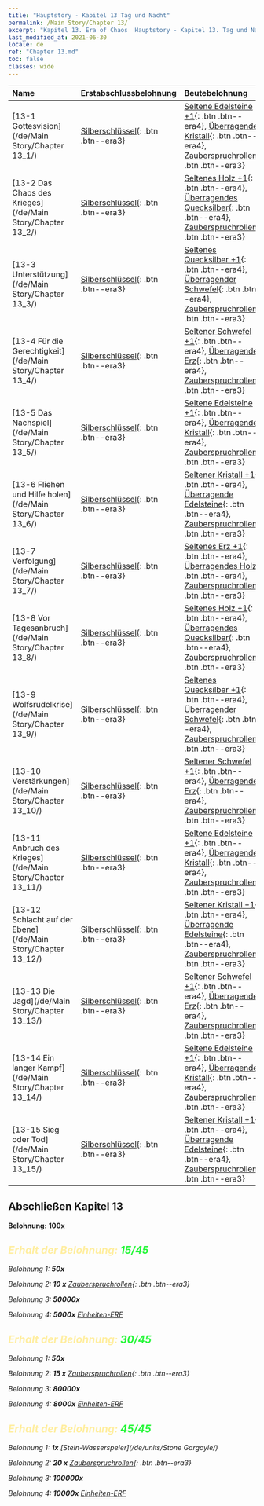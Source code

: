 ```yaml
---
title: "Hauptstory - Kapitel 13 Tag und Nacht"
permalink: /Main Story/Chapter 13/
excerpt: "Kapitel 13. Era of Chaos  Hauptstory - Kapitel 13. Tag und Nacht"
last_modified_at: 2021-06-30
locale: de
ref: "Chapter 13.md"
toc: false
classes: wide
---
```


  | Name |  Erstabschlussbelohnung | Beutebelohnung |
  |:------------|:------------|:------------| 
  | [13-1 Gottesvision](/de/Main Story/Chapter 13_1/) | [Silberschlüssel](/ItemsDE/con_693/){: .btn .btn--era3} | [Seltene Edelsteine +1](/ItemsDE/mat_44/){: .btn .btn--era4}, [Überragender Kristall](/ItemsDE/mat_38/){: .btn .btn--era4}, [Zauberspruchrollen](/ItemsDE/con_694/){: .btn .btn--era3} |
  | [13-2 Das Chaos des Krieges](/de/Main Story/Chapter 13_2/) | [Silberschlüssel](/ItemsDE/con_693/){: .btn .btn--era3} | [Seltenes Holz +1](/ItemsDE/mat_41/){: .btn .btn--era4}, [Überragendes Quecksilber](/ItemsDE/mat_35/){: .btn .btn--era4}, [Zauberspruchrollen](/ItemsDE/con_694/){: .btn .btn--era3} |
  | [13-3 Unterstützung](/de/Main Story/Chapter 13_3/) | [Silberschlüssel](/ItemsDE/con_693/){: .btn .btn--era3} | [Seltenes Quecksilber +1](/ItemsDE/mat_42/){: .btn .btn--era4}, [Überragender Schwefel](/ItemsDE/mat_36/){: .btn .btn--era4}, [Zauberspruchrollen](/ItemsDE/con_694/){: .btn .btn--era3} |
  | [13-4 Für die Gerechtigkeit](/de/Main Story/Chapter 13_4/) | [Silberschlüssel](/ItemsDE/con_693/){: .btn .btn--era3} | [Seltener Schwefel +1](/ItemsDE/mat_43/){: .btn .btn--era4}, [Überragendes Erz](/ItemsDE/mat_33/){: .btn .btn--era4}, [Zauberspruchrollen](/ItemsDE/con_694/){: .btn .btn--era3} |
  | [13-5 Das Nachspiel](/de/Main Story/Chapter 13_5/) | [Silberschlüssel](/ItemsDE/con_693/){: .btn .btn--era3} | [Seltene Edelsteine +1](/ItemsDE/mat_44/){: .btn .btn--era4}, [Überragender Kristall](/ItemsDE/mat_38/){: .btn .btn--era4}, [Zauberspruchrollen](/ItemsDE/con_694/){: .btn .btn--era3} |
  | [13-6 Fliehen und Hilfe holen](/de/Main Story/Chapter 13_6/) | [Silberschlüssel](/ItemsDE/con_693/){: .btn .btn--era3} | [Seltener Kristall +1](/ItemsDE/mat_45/){: .btn .btn--era4}, [Überragende Edelsteine](/ItemsDE/mat_37/){: .btn .btn--era4}, [Zauberspruchrollen](/ItemsDE/con_694/){: .btn .btn--era3} |
  | [13-7 Verfolgung](/de/Main Story/Chapter 13_7/) | [Silberschlüssel](/ItemsDE/con_693/){: .btn .btn--era3} | [Seltenes Erz +1](/ItemsDE/mat_40/){: .btn .btn--era4}, [Überragendes Holz](/ItemsDE/mat_34/){: .btn .btn--era4}, [Zauberspruchrollen](/ItemsDE/con_694/){: .btn .btn--era3} |
  | [13-8 Vor Tagesanbruch](/de/Main Story/Chapter 13_8/) | [Silberschlüssel](/ItemsDE/con_693/){: .btn .btn--era3} | [Seltenes Holz +1](/ItemsDE/mat_41/){: .btn .btn--era4}, [Überragendes Quecksilber](/ItemsDE/mat_35/){: .btn .btn--era4}, [Zauberspruchrollen](/ItemsDE/con_694/){: .btn .btn--era3} |
  | [13-9 Wolfsrudelkrise](/de/Main Story/Chapter 13_9/) | [Silberschlüssel](/ItemsDE/con_693/){: .btn .btn--era3} | [Seltenes Quecksilber +1](/ItemsDE/mat_42/){: .btn .btn--era4}, [Überragender Schwefel](/ItemsDE/mat_36/){: .btn .btn--era4}, [Zauberspruchrollen](/ItemsDE/con_694/){: .btn .btn--era3} |
  | [13-10 Verstärkungen](/de/Main Story/Chapter 13_10/) | [Silberschlüssel](/ItemsDE/con_693/){: .btn .btn--era3} | [Seltener Schwefel +1](/ItemsDE/mat_43/){: .btn .btn--era4}, [Überragendes Erz](/ItemsDE/mat_33/){: .btn .btn--era4}, [Zauberspruchrollen](/ItemsDE/con_694/){: .btn .btn--era3} |
  | [13-11 Anbruch des Krieges](/de/Main Story/Chapter 13_11/) | [Silberschlüssel](/ItemsDE/con_693/){: .btn .btn--era3} | [Seltene Edelsteine +1](/ItemsDE/mat_44/){: .btn .btn--era4}, [Überragender Kristall](/ItemsDE/mat_38/){: .btn .btn--era4}, [Zauberspruchrollen](/ItemsDE/con_694/){: .btn .btn--era3} |
  | [13-12 Schlacht auf der Ebene](/de/Main Story/Chapter 13_12/) | [Silberschlüssel](/ItemsDE/con_693/){: .btn .btn--era3} | [Seltener Kristall +1](/ItemsDE/mat_45/){: .btn .btn--era4}, [Überragende Edelsteine](/ItemsDE/mat_37/){: .btn .btn--era4}, [Zauberspruchrollen](/ItemsDE/con_694/){: .btn .btn--era3} |
  | [13-13 Die Jagd](/de/Main Story/Chapter 13_13/) | [Silberschlüssel](/ItemsDE/con_693/){: .btn .btn--era3} | [Seltener Schwefel +1](/ItemsDE/mat_43/){: .btn .btn--era4}, [Überragendes Erz](/ItemsDE/mat_33/){: .btn .btn--era4}, [Zauberspruchrollen](/ItemsDE/con_694/){: .btn .btn--era3} |
  | [13-14 Ein langer Kampf](/de/Main Story/Chapter 13_14/) | [Silberschlüssel](/ItemsDE/con_693/){: .btn .btn--era3} | [Seltene Edelsteine +1](/ItemsDE/mat_44/){: .btn .btn--era4}, [Überragender Kristall](/ItemsDE/mat_38/){: .btn .btn--era4}, [Zauberspruchrollen](/ItemsDE/con_694/){: .btn .btn--era3} |
  | [13-15 Sieg oder Tod](/de/Main Story/Chapter 13_15/) | [Silberschlüssel](/ItemsDE/con_693/){: .btn .btn--era3} | [Seltener Kristall +1](/ItemsDE/mat_45/){: .btn .btn--era4}, [Überragende Edelsteine](/ItemsDE/mat_37/){: .btn .btn--era4}, [Zauberspruchrollen](/ItemsDE/con_694/){: .btn .btn--era3} |


## Abschließen Kapitel 13

 **Belohnung:**  **100x** <i class="fas fa-gem"/>



## <span style="color: #ffeea0">Erhalt der Belohnung: </span><span style="color: #27f73a">15/45</span>

 Belohnung 1:  **50x** <i class="fas fa-gem"/>

 Belohnung 2: **10 x** [Zauberspruchrollen](/ItemsDE/con_694/){: .btn .btn--era3}

 Belohnung 3:  **50000x** <i class="fas fa-coins"/>

 Belohnung 4:  **5000x** [Einheiten-ERF](/ItemsDE/con_902/)



## <span style="color: #ffeea0">Erhalt der Belohnung: </span><span style="color: #27f73a">30/45</span>

 Belohnung 1:  **50x** <i class="fas fa-gem"/>

 Belohnung 2: **15 x** [Zauberspruchrollen](/ItemsDE/con_694/){: .btn .btn--era3}

 Belohnung 3:  **80000x** <i class="fas fa-coins"/>

 Belohnung 4:  **8000x** [Einheiten-ERF](/ItemsDE/con_902/)



## <span style="color: #ffeea0">Erhalt der Belohnung: </span><span style="color: #27f73a">45/45</span>

 Belohnung 1:  **1x** [Stein-Wasserspeier](/de/units/Stone Gargoyle/)

 Belohnung 2: **20 x** [Zauberspruchrollen](/ItemsDE/con_694/){: .btn .btn--era3}

 Belohnung 3:  **100000x** <i class="fas fa-coins"/>

 Belohnung 4:  **10000x** [Einheiten-ERF](/ItemsDE/con_902/)

